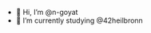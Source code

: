 - 👋 Hi, I’m @n-goyat
- 👀 I’m currently studying @42heilbronn

<!---
n-goyat/n-goyat is a ✨ special ✨ repository because its `README.md` (this file) appears on your GitHub profile.
You can click the Preview link to take a look at your changes.
--->
